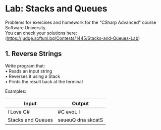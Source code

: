 # Lab: Stacks and Queues

Problems for exercises and homework for the "CSharp Advanced" course Software University. <br />
You can check your solutions here: (https://judge.softuni.bg/Contests/1445/Stacks-and-Queues-Lab)

## 1. Reverse Strings

Write program that: <br />
•	Reads an input string <br />
•	Reverses it using a Stack<T> <br />
•	Prints the result back at the terminal <br />

<p>Examples:</p>

| Input  | Output |
| ------------- | ------------- |
| I Love C#  | #C evoL I  |
| Stacks and Queues  | seueuQ dna skcatS  |